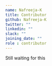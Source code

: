 ```yaml
---
name: Nafreeja-K
title: Contributor
github: Nafreeja-K
twitter: ""
linkedin: ""
slack: ""
joining_date: ""
role : contributor
---
```


Still waiting for this
